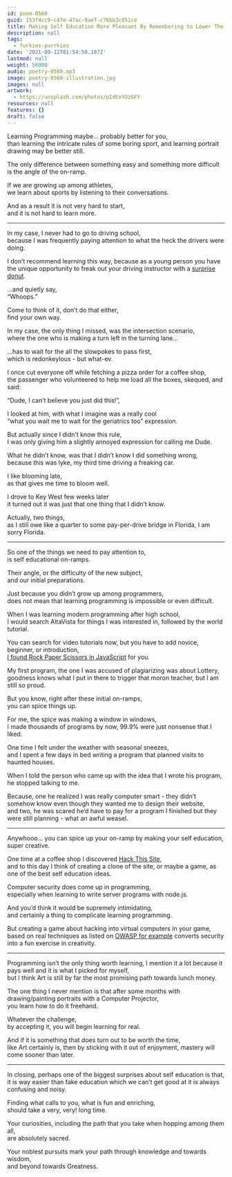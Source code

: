 ```yaml
---
id: poem-0560
guid: 153f4cc9-c4fe-47ac-9aef-c76bb3c851ce
title: Making Self Education More Pleasant By Remembering to Lower The On-ramps
description: null
tags:
  - furkies-purrkies
date: '2021-09-12T01:54:50.187Z'
lastmod: null
weight: 56000
audio: poetry-0560.mp3
image: poetry-0560-illustration.jpg
images: null
artwork:
  - https://unsplash.com/photos/pIdteYOzGFY
resources: null
features: {}
draft: false
---
```


Learning Programming maybe... probably better for you,\
than learning the intricate rules of some boring sport, and learning portrait drawing may be better still.

The only difference between something easy and something more difficult\
is the angle of the on-ramp.

If we are growing up among athletes,\
we learn about sports by listening to their conversations.

And as a result it is not very hard to start,\
and it is not hard to learn more.

---

In my case, I never had to go to driving school,\
because I was frequently paying attention to what the heck the drivers were doing.

I don’t recommend learning this way, because as a young person you have the unique opportunity to freak out your driving instructor with a [surprise donut](https://youtu.be/WaAu4L2cl4c?t=29).

...and quietly say,\
“Whoops.”

Come to think of it, don’t do that either,\
find your own way.

In my case, the only thing I missed, was the intersection scenario,\
where the one who is making a turn left in the turning lane...

...has to wait for the all the slowpokes to pass first,\
which is redonkeylous - but what-ev.

I once cut everyone off while fetching a pizza order for a coffee shop,\
the passenger who volunteered to help me load all the boxes, skequed, and said:

“Dude, I can’t believe you just did this!”,

I looked at him, with what I imagine was a really cool\
“what you wait me to wait for the geriatrics too” expression.

But actually since I didn’t know this rule,\
I was only giving him a slightly annoyed expression for calling me Dude.

What he didn’t know, was that I didn’t know I did something wrong,\
because this was lyke, my third time driving a freaking car.

I like blooming late,\
as that gives me time to bloom well.

I drove to Key West few weeks later\
it turned out it was just that one thing that I didn’t know.

Actually, two things,\
as I still owe like a quarter to some pay-per-drive bridge in Florida, I am sorry Florida.

---

So one of the things we need to pay attention to,\
is self educational on-ramps.

Their angle, or the difficulty of the new subject,\
and our initial preparations.

Just because you didn’t grow up among programmers,\
does not mean that learning programming is impossible or even difficult.

When I was learning modern programming after high school,\
I would search AltaVista for things I was interested in, followed by the world tutorial.

You can search for video tutorials now, but you have to add novice, beginner, or introduction,\
[I found Rock Paper Scissors in JavaScript](https://www.youtube.com/watch?v=RwFeg0cEZvQ) for you.

My first program, the one I was accused of plagiarizing was about Lottery,\
goodness knows what I put in there to trigger that moron teacher, but I am still so proud.

But you know, right after these initial on-ramps,\
you can spice things up.

For me, the spice was making a window in windows,\
I made thousands of programs by now, 99.9% were just nonsense that I liked.

One time I felt under the weather with seasonal sneezes,\
and I spent a few days in bed writing a program that planned visits to haunted houses.

When I told the person who came up with the idea that I wrote his program,\
he stopped talking to me.

Because, one he realized I was really computer smart - they didn’t somehow know even though they wanted me to design their website,\
and two, he was scared he’d have to pay for a program I finished but they were still planning - what an awful weasel.

---

Anywhooo... you can spice up your on-ramp by making your self education,\
super creative.

One time at a coffee shop I discovered [Hack This Site](https://en.wikipedia.org/wiki/HackThisSite),\
and to this day I think of creating a clone of the site, or maybe a game, as one of the best self education ideas.

Computer security does come up in programming,\
especially when learning to write server programs with node.js.

And you’d think it would be supremely intimidating,\
and certainly a thing to complicate learning programming.

But creating a game about hacking into virtual computers in your game,\
based on real techniques as listed on [OWASP for example](https://owasp.org/Top10/) converts security into a fun exercise in creativity.

---

Programming isn’t the only thing worth learning, I mention it a lot because it pays well and it is what I picked for myself,\
but I think Art is still by far the most promising path towards lunch money.

The one thing I never mention is that after some months with drawing/painting portraits with a Computer Projector,\
you learn how to do it freehand.

Whatever the challenge,\
by accepting it, you will begin learning for real.

And if it is something that does turn out to be worth the time,\
like Art certainly is, then by sticking with it out of enjoyment, mastery will come sooner than later.

---

In closing, perhaps one of the biggest surprises about self education is that,\
it is way easier than fake education which we can’t get good at it is always confusing and noisy.

Finding what calls to you, what is fun and enriching,\
should take a very, very! long time.

Your curiosities, including the path that you take when hopping among them all,\
are absolutely sacred.

Your noblest pursuits mark your path through knowledge and towards wisdom,\
and beyond towards Greatness.
